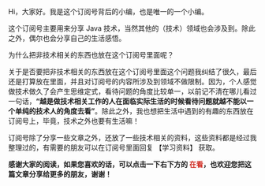 Hi，大家好。我是这个订阅号背后的小编，也是唯一的一个小编。

这个订阅号主要用来分享 Java 技术，当然其他的（技术）领域也会涉及到。除此之外，偶尔也会分享自己的生活感悟。

为什么把非技术相关的东西也放在这个订阅号里面呢？

关于是否要把非技术相关的东西放在这个订阅号里面这个问题我纠结了很久，最后还是打算放在里面，并且对订阅号的内容所涉及到领域不做限制。因为，个人感觉做技术做久了会产生思维定式，看待问题的角度比较单一，以前记不清在哪儿看过一句话，**“越是做技术相关工作的人在面临实际生活的时候看待问题就越不能以一个单纯的技术人的角度去看”**。除此之外，我也想把生活中遇到的有趣的东西放在订阅号上，毕竟，技术之外也要有生活嘛！

订阅号除了分享一些文章之外，还放了一些技术相关的资料，这些资料都是经过我整理过的，有需要的朋友可以在订阅号里面回复 【学习资料】 获取。

**感谢大家的阅读，如果您喜欢的话，可以点击一下右下方的 **<font color="#cf271d">在看</font>**，也欢迎您把这篇文章分享给更多的朋友，谢谢​！**
